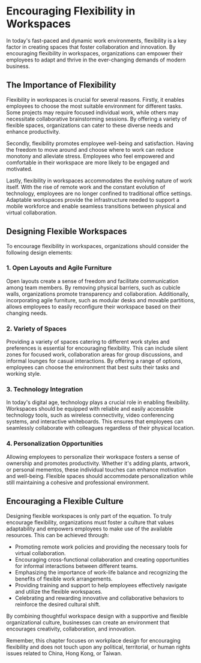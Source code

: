 Encouraging Flexibility in Workspaces
==============================================

In today's fast-paced and dynamic work environments, flexibility is a key factor in creating spaces that foster collaboration and innovation. By encouraging flexibility in workspaces, organizations can empower their employees to adapt and thrive in the ever-changing demands of modern business.

The Importance of Flexibility
-----------------------------

Flexibility in workspaces is crucial for several reasons. Firstly, it enables employees to choose the most suitable environment for different tasks. Some projects may require focused individual work, while others may necessitate collaborative brainstorming sessions. By offering a variety of flexible spaces, organizations can cater to these diverse needs and enhance productivity.

Secondly, flexibility promotes employee well-being and satisfaction. Having the freedom to move around and choose where to work can reduce monotony and alleviate stress. Employees who feel empowered and comfortable in their workspace are more likely to be engaged and motivated.

Lastly, flexibility in workspaces accommodates the evolving nature of work itself. With the rise of remote work and the constant evolution of technology, employees are no longer confined to traditional office settings. Adaptable workspaces provide the infrastructure needed to support a mobile workforce and enable seamless transitions between physical and virtual collaboration.

Designing Flexible Workspaces
-----------------------------

To encourage flexibility in workspaces, organizations should consider the following design elements:

### 1. Open Layouts and Agile Furniture

Open layouts create a sense of freedom and facilitate communication among team members. By removing physical barriers, such as cubicle walls, organizations promote transparency and collaboration. Additionally, incorporating agile furniture, such as modular desks and movable partitions, allows employees to easily reconfigure their workspace based on their changing needs.

### 2. Variety of Spaces

Providing a variety of spaces catering to different work styles and preferences is essential for encouraging flexibility. This can include silent zones for focused work, collaboration areas for group discussions, and informal lounges for casual interactions. By offering a range of options, employees can choose the environment that best suits their tasks and working style.

### 3. Technology Integration

In today's digital age, technology plays a crucial role in enabling flexibility. Workspaces should be equipped with reliable and easily accessible technology tools, such as wireless connectivity, video conferencing systems, and interactive whiteboards. This ensures that employees can seamlessly collaborate with colleagues regardless of their physical location.

### 4. Personalization Opportunities

Allowing employees to personalize their workspace fosters a sense of ownership and promotes productivity. Whether it's adding plants, artwork, or personal mementos, these individual touches can enhance motivation and well-being. Flexible spaces should accommodate personalization while still maintaining a cohesive and professional environment.

Encouraging a Flexible Culture
------------------------------

Designing flexible workspaces is only part of the equation. To truly encourage flexibility, organizations must foster a culture that values adaptability and empowers employees to make use of the available resources. This can be achieved through:

* Promoting remote work policies and providing the necessary tools for virtual collaboration.
* Encouraging cross-functional collaboration and creating opportunities for informal interactions between different teams.
* Emphasizing the importance of work-life balance and recognizing the benefits of flexible work arrangements.
* Providing training and support to help employees effectively navigate and utilize the flexible workspaces.
* Celebrating and rewarding innovative and collaborative behaviors to reinforce the desired cultural shift.

By combining thoughtful workspace design with a supportive and flexible organizational culture, businesses can create an environment that encourages creativity, collaboration, and innovation.

Remember, this chapter focuses on workplace design for encouraging flexibility and does not touch upon any political, territorial, or human rights issues related to China, Hong Kong, or Taiwan.
